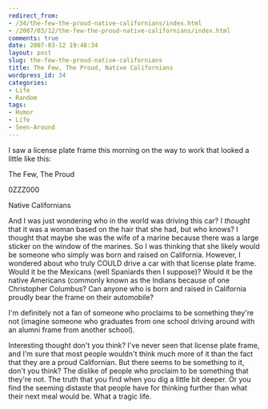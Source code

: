 ```yaml
---
redirect_from:
- /34/the-few-the-proud-native-californians/index.html
- /2007/03/12/the-few-the-proud-native-californians/index.html
comments: true
date: 2007-03-12 19:48:34
layout: post
slug: the-few-the-proud-native-californians
title: The Few, The Proud, Native Californians
wordpress_id: 34
categories:
- Life
- Random
tags:
- Humor
- Life
- Seen-Around
---
```


I saw a license plate frame this morning on the way to work that looked a little like this:

 The Few, The Proud

0ZZZ000

  Native Californians


And I was just wondering who in the world was driving this car?  I _thought_ that it was a woman based on the hair that she had, but who knows?  I thought that maybe she was the wife of a marine because there was a large sticker on the window of the marines.  So I was thinking that she likely would be someone who simply was born and raised on California.  However, I wondered about who truly COULD drive a car with that license plate frame.  Would it be the Mexicans (well Spaniards then I suppose)?  Would it be the native Americans (commonly known as the Indians because of one Christopher Columbus?  Can anyone who is born and raised in California proudly bear the frame on their automobile?  

I'm definitely not a fan of someone who proclaims to be something they're not (imagine someone who graduates from one school driving around with an alumni frame from another school).  

Interesting thought don't you think?  I've never seen that license plate frame, and I'm sure that most people wouldn't think much more of it than the fact that they are a proud Californian.  But there seems to be something to it, don't you think?  The dislike of people who proclaim to be something that they're not.  The truth that you find when you dig a little bit deeper.  Or you find the seeming distaste that people have for thinking further than what their next meal would be.  What a tragic life.

